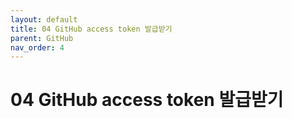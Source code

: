 ```yaml
---
layout: default
title: 04 GitHub access token 발급받기
parent: GitHub
nav_order: 4
---
```


# 04 GitHub access token 발급받기
